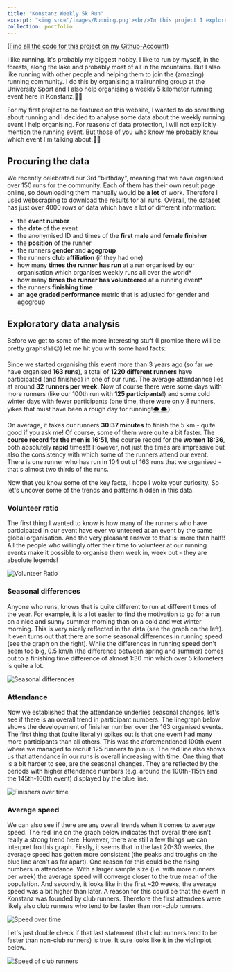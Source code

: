 ```yaml
---
title: "Konstanz Weekly 5k Run"
excerpt: "<img src='/images/Running.png'><br/>In this project I explore some data from a weekly 5 kilometer running event I help organise."
collection: portfolio
---
```

([Find all the code for this project on my Github-Account](https://github.com/moejakob/konstanz5k))

I like running. It's probably my biggest hobby. I like to run by myself, in the forests, along the lake and probably most of all in the mountains. But I also like running with other people and helping them to join the (amazing) running community. I do this by organising a trailrunning group at the University Sport and I also help organising a weekly 5 kilometer running event here in Konstanz.🏃🏃

For my first project to be featured on this website, I wanted to do something about running and I decided to analyse some data about the weekly running event I help organising. For reasons of data protection, I will not explicitly mention the running event. But those of you who know me probably know which event I'm talking about.🌳😉

## Procuring the data
We recently celebrated our 3rd "birthday", meaning that we have organised over 150 runs for the community. Each of them has their own result page online, so downloading them manually would be **a lot** of work. Therefore I used webscraping to download the results for all runs. Overall, the dataset has just over 4000 rows of data which have a lot of different information:

* the **event number**
* the **date** of the event
* the anonymised ID and times of the **first male** and **female finisher**
* the **position** of the runner
* the runners **gender** and **agegroup**
* the runners **club affiliation** (if they had one)
* how many **times the runner has run** at a run organised by our organisation which organises weekly runs all over the world*
* how many **times the runner has volunteered** at a running event*
* the runners **finishing time**
* an **age graded performance** metric that is adjusted for gender and agegroup

## Exploratory data analysis
Before we get to some of the more interesting stuff (I promise there will be pretty graphs!📊😉) let me hit you with some hard facts:

Since we started organising this event more than 3 years ago (so far we have organised **163 runs**), a total of **1220 different runners** have participated (and finished) in one of our runs. The average attendannce lies at around **32 runners per week**. Now of course there were some days with more runners (like our 100th run with **125 participants**!) and some cold winter days with fewer participants (one time, there were only 8 runners, yikes that must have been a rough day for running!🌨️🌨️).

On average, it takes our runners **30:37 minutes** to finish the 5 km - quite good if you ask me! Of course, some of them were quite a bit faster. The **course record for the men is 16:51**, the course record for the **women 18:36**, both absolutely **rapid** times!!! However, not just the times are impressive but also the consistency with which some of the runners attend our event. There is one runner who has run in 104 out of 163 runs that we organised - that's almost two thirds of the runs.

Now that you know some of the key facts, I hope I woke your curiosity. So let's uncover some of the trends and patterns hidden in this data.

### Volunteer ratio
The first thing I wanted to know is how many of the runners who have participated in our event have ever volunteered at an event by the same global organisation. And the very pleasant answer to that is: more than half!! All the people who willingly offer their time to volunteer at our running events make it possible to organise them week in, week out - they are absolute legends!

![Volunteer Ratio](/images/pie.png)

### Seasonal differences
Anyone who runs, knows that is quite different to run at different times of the year. For example, it is a lot easier to find the motivation to go for a run on a nice and sunny summer morning than on a cold and wet winter morning. This is very nicely reflected in the data (see the graph on the left). It even turns out that there are some seasonal differences in running speed (see the graph on the right). While the differences in running speed don't seem too big, 0.5 km/h (the difference between spring and summer) comes out to a finishing time difference of almost 1:30 min which over 5 kilometers is quite a lot.

![Seasonal differences](/images/seasonal_diffs.png)

### Attendance
Now we established that the attendance underlies seasonal changes, let's see if there is an overall trend in participant numbers. The linegraph below shows the developement of finisher number over the 163 organised events. The first thing that (quite literally) spikes out is that one event had many more participants than all others. This was the aforementioned 100th event where we managed to recruit 125 runners to join us. The red line also shows us that attendance in our runs is overall increasing with time. One thing that is a bit harder to see, are the seasonal changes. They are reflected by the periods with higher attendance numbers (e.g. around the 100th-115th and the 145th-160th event) displayed by the blue line.

![Finishers over time](/images/finishers.png)

### Average speed
We can also see if there are any overall trends when it comes to average speed. The red line on the graph below indicates that overall there isn't really a strong trend here. However, there are still a few things we can interpret fro this graph. Firstly, it seems that in the last 20-30 weeks, the average speed has gotten more consistent (the peaks and troughs on the blue line aren't as far apart). One reason for this could be the rising numbers in attendance. With a larger sample size (i.e. with more runners per week) the average speed will converge closer to the true mean of the population. And secondly, it looks like in the first ~20 weeks, the average speed was a bit higher than later. A reason for this could be that the event in Konstanz was founded by club runners. Therefore the first attendees were likely also club runners who tend to be faster than non-club runners.

![Speed over time](/images/avg_speed_over_time.png)

Let's just double check if that last statement (that club runners tend to be faster than non-club runners) is true. It sure looks like it in the violinplot below.

![Speed of club runners](/images/avg_speed_club.png)
